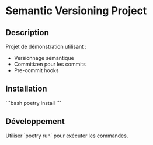 # Semantic Versioning Project

## Description
Projet de démonstration utilisant :
- Versionnage sémantique
- Commitizen pour les commits
- Pre-commit hooks

## Installation
\`\`\`bash
poetry install
\`\`\`

## Développement
Utiliser \`poetry run\` pour exécuter les commandes.
